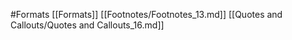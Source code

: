 #Formats 
 [[Formats]]
[[Footnotes/Footnotes_13.md]]
[[Quotes and Callouts/Quotes and Callouts_16.md]]